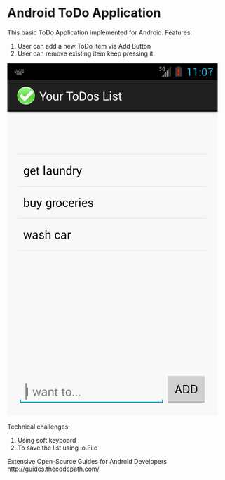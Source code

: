Android ToDo Application
======================

This basic ToDo Application implemented for Android. Features:
1. User can add a new ToDo item via Add Button
2. User can remove existing item keep pressing it. 

![ScreenShot](https://github.com/yakdere/Android_ToDoApp/blob/master/TodoApp.png)

Technical challenges:
1. Using soft keyboard
2. To save the list using io.File

Extensive Open-Source Guides for Android Developers 
http://guides.thecodepath.com/

